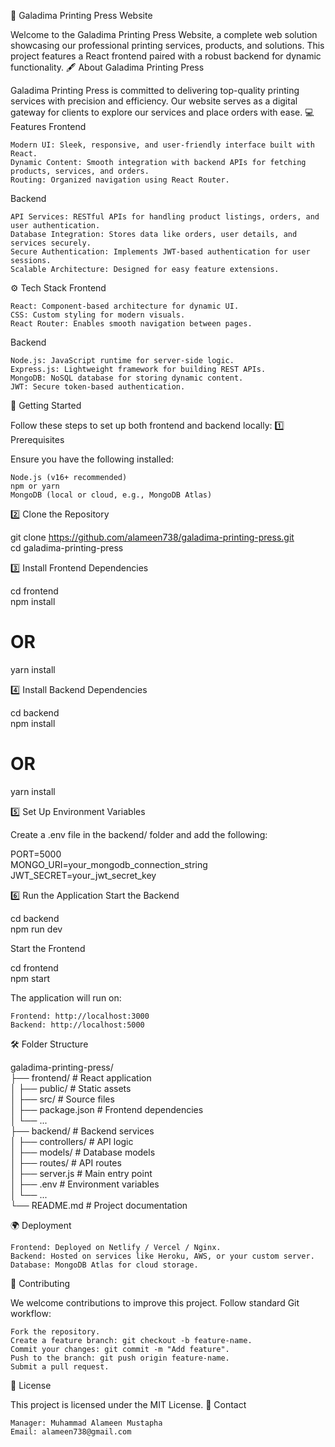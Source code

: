 🌟 Galadima Printing Press Website

Welcome to the Galadima Printing Press Website, a complete web solution showcasing our professional printing services, products, and solutions. This project features a React frontend paired with a robust backend for dynamic functionality.
🖋️ About Galadima Printing Press

Galadima Printing Press is committed to delivering top-quality printing services with precision and efficiency. Our website serves as a digital gateway for clients to explore our services and place orders with ease.
💻 Features
Frontend

    Modern UI: Sleek, responsive, and user-friendly interface built with React.
    Dynamic Content: Smooth integration with backend APIs for fetching products, services, and orders.
    Routing: Organized navigation using React Router.

Backend

    API Services: RESTful APIs for handling product listings, orders, and user authentication.
    Database Integration: Stores data like orders, user details, and services securely.
    Secure Authentication: Implements JWT-based authentication for user sessions.
    Scalable Architecture: Designed for easy feature extensions.

⚙️ Tech Stack
Frontend

    React: Component-based architecture for dynamic UI.
    CSS: Custom styling for modern visuals.
    React Router: Enables smooth navigation between pages.

Backend

    Node.js: JavaScript runtime for server-side logic.
    Express.js: Lightweight framework for building REST APIs.
    MongoDB: NoSQL database for storing dynamic content.
    JWT: Secure token-based authentication.

🚀 Getting Started

Follow these steps to set up both frontend and backend locally:
1️⃣ Prerequisites

Ensure you have the following installed:

    Node.js (v16+ recommended)
    npm or yarn
    MongoDB (local or cloud, e.g., MongoDB Atlas)

2️⃣ Clone the Repository

git clone https://github.com/alameen738/galadima-printing-press.git  
cd galadima-printing-press  

3️⃣ Install Frontend Dependencies

cd frontend  
npm install  
# OR  
yarn install  

4️⃣ Install Backend Dependencies

cd backend  
npm install  
# OR  
yarn install  

5️⃣ Set Up Environment Variables

Create a .env file in the backend/ folder and add the following:

PORT=5000  
MONGO_URI=your_mongodb_connection_string  
JWT_SECRET=your_jwt_secret_key  

6️⃣ Run the Application
Start the Backend

cd backend  
npm run dev  

Start the Frontend

cd frontend  
npm start  

The application will run on:

    Frontend: http://localhost:3000
    Backend: http://localhost:5000

🛠️ Folder Structure

galadima-printing-press/  
├── frontend/            # React application  
│   ├── public/          # Static assets  
│   ├── src/             # Source files  
│   ├── package.json     # Frontend dependencies  
│   └── ...  
├── backend/             # Backend services  
│   ├── controllers/     # API logic  
│   ├── models/          # Database models  
│   ├── routes/          # API routes  
│   ├── server.js        # Main entry point  
│   ├── .env             # Environment variables  
│   └── ...  
└── README.md            # Project documentation  

🌍 Deployment

    Frontend: Deployed on Netlify / Vercel / Nginx.
    Backend: Hosted on services like Heroku, AWS, or your custom server.
    Database: MongoDB Atlas for cloud storage.

🤝 Contributing

We welcome contributions to improve this project. Follow standard Git workflow:

    Fork the repository.
    Create a feature branch: git checkout -b feature-name.
    Commit your changes: git commit -m "Add feature".
    Push to the branch: git push origin feature-name.
    Submit a pull request.

📜 License

This project is licensed under the MIT License.
📧 Contact

    Manager: Muhammad Alameen Mustapha
    Email: alameen738@gmail.com
